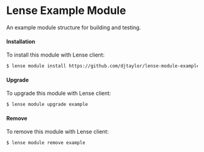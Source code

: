 # Lense Example Module
An example module structure for building and testing.

#### Installation
To install this module with Lense client:
```sh
$ lense module install https://github.com/djtaylor/lense-module-example
```

#### Upgrade
To upgrade this module with Lense client:
```sh
$ lense module upgrade example
```

#### Remove
To remove this module with Lense client:
```sh
$ lense module remove example
```